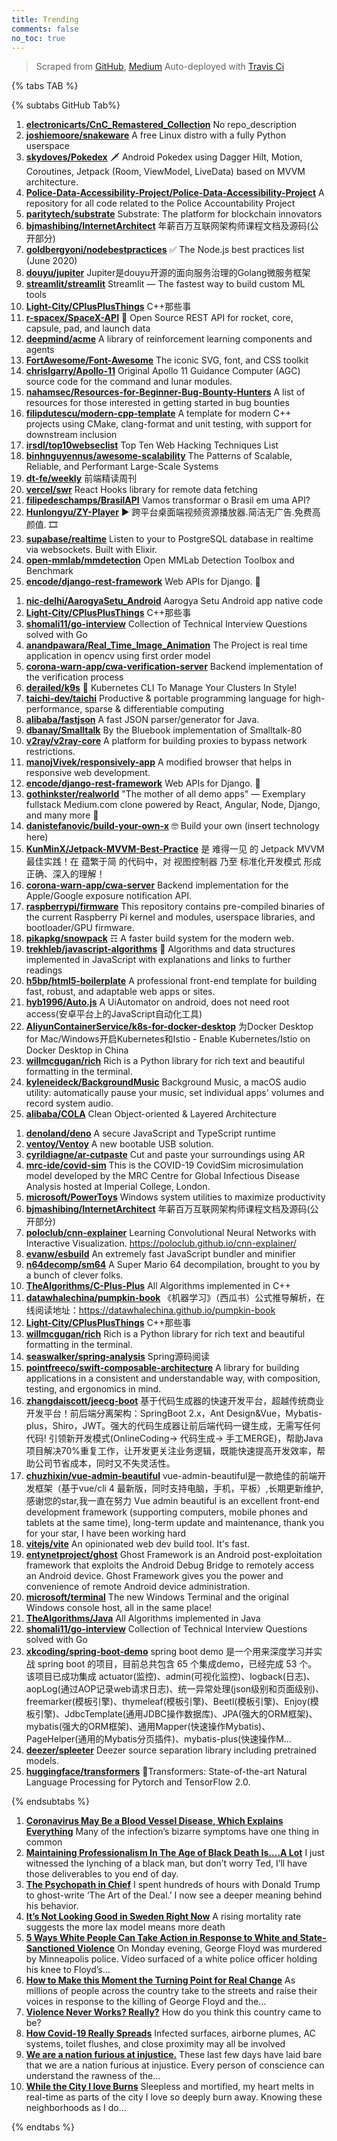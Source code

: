 ```yaml
---
title: Trending
comments: false
no_toc: true
---
```


> Scraped from [GitHub](https://github.com/trending), [Medium](https://medium.com/topic/popular)
Auto-deployed with [Travis Ci](https://travis-ci.org/)

{% tabs TAB %}
<!-- tab GitHub -->
{% subtabs GitHub Tab%}
<!-- tab Daily -->
1. [**electronicarts/CnC_Remastered_Collection**](https://github.com/electronicarts/CnC_Remastered_Collection)
No repo_description
2. [**joshiemoore/snakeware**](https://github.com/joshiemoore/snakeware)
A free Linux distro with a fully Python userspace
3. [**skydoves/Pokedex**](https://github.com/skydoves/Pokedex)
🗡️ Android Pokedex using Dagger Hilt, Motion, Coroutines, Jetpack (Room, ViewModel, LiveData) based on MVVM architecture.
4. [**Police-Data-Accessibility-Project/Police-Data-Accessibility-Project**](https://github.com/Police-Data-Accessibility-Project/Police-Data-Accessibility-Project)
A repository for all code related to the Police Accountability Project
5. [**paritytech/substrate**](https://github.com/paritytech/substrate)
Substrate: The platform for blockchain innovators
6. [**bjmashibing/InternetArchitect**](https://github.com/bjmashibing/InternetArchitect)
年薪百万互联网架构师课程文档及源码(公开部分)
7. [**goldbergyoni/nodebestpractices**](https://github.com/goldbergyoni/nodebestpractices)
✅ The Node.js best practices list (June 2020)
8. [**douyu/jupiter**](https://github.com/douyu/jupiter)
Jupiter是douyu开源的面向服务治理的Golang微服务框架
9. [**streamlit/streamlit**](https://github.com/streamlit/streamlit)
Streamlit — The fastest way to build custom ML tools
10. [**Light-City/CPlusPlusThings**](https://github.com/Light-City/CPlusPlusThings)
C++那些事
11. [**r-spacex/SpaceX-API**](https://github.com/r-spacex/SpaceX-API)
🚀 Open Source REST API for rocket, core, capsule, pad, and launch data
12. [**deepmind/acme**](https://github.com/deepmind/acme)
A library of reinforcement learning components and agents
13. [**FortAwesome/Font-Awesome**](https://github.com/FortAwesome/Font-Awesome)
The iconic SVG, font, and CSS toolkit
14. [**chrislgarry/Apollo-11**](https://github.com/chrislgarry/Apollo-11)
Original Apollo 11 Guidance Computer (AGC) source code for the command and lunar modules.
15. [**nahamsec/Resources-for-Beginner-Bug-Bounty-Hunters**](https://github.com/nahamsec/Resources-for-Beginner-Bug-Bounty-Hunters)
A list of resources for those interested in getting started in bug bounties
16. [**filipdutescu/modern-cpp-template**](https://github.com/filipdutescu/modern-cpp-template)
A template for modern C++ projects using CMake, clang-format and unit testing, with support for downstream inclusion
17. [**irsdl/top10webseclist**](https://github.com/irsdl/top10webseclist)
Top Ten Web Hacking Techniques List
18. [**binhnguyennus/awesome-scalability**](https://github.com/binhnguyennus/awesome-scalability)
The Patterns of Scalable, Reliable, and Performant Large-Scale Systems
19. [**dt-fe/weekly**](https://github.com/dt-fe/weekly)
前端精读周刊
20. [**vercel/swr**](https://github.com/vercel/swr)
React Hooks library for remote data fetching
21. [**filipedeschamps/BrasilAPI**](https://github.com/filipedeschamps/BrasilAPI)
Vamos transformar o Brasil em uma API?
22. [**Hunlongyu/ZY-Player**](https://github.com/Hunlongyu/ZY-Player)
▶️ 跨平台桌面端视频资源播放器.简洁无广告.免费高颜值. 🎞
23. [**supabase/realtime**](https://github.com/supabase/realtime)
Listen to your to PostgreSQL database in realtime via websockets. Built with Elixir.
24. [**open-mmlab/mmdetection**](https://github.com/open-mmlab/mmdetection)
Open MMLab Detection Toolbox and Benchmark
25. [**encode/django-rest-framework**](https://github.com/encode/django-rest-framework)
Web APIs for Django. 🎸
<!-- endtab -->
<!-- tab Weekly -->
1. [**nic-delhi/AarogyaSetu_Android**](https://github.com/nic-delhi/AarogyaSetu_Android)
Aarogya Setu Android app native code
2. [**Light-City/CPlusPlusThings**](https://github.com/Light-City/CPlusPlusThings)
C++那些事
3. [**shomali11/go-interview**](https://github.com/shomali11/go-interview)
Collection of Technical Interview Questions solved with Go
4. [**anandpawara/Real_Time_Image_Animation**](https://github.com/anandpawara/Real_Time_Image_Animation)
The Project is real time application in opencv using first order model
5. [**corona-warn-app/cwa-verification-server**](https://github.com/corona-warn-app/cwa-verification-server)
Backend implementation of the verification process
6. [**derailed/k9s**](https://github.com/derailed/k9s)
🐶 Kubernetes CLI To Manage Your Clusters In Style!
7. [**taichi-dev/taichi**](https://github.com/taichi-dev/taichi)
Productive & portable programming language for high-performance, sparse & differentiable computing
8. [**alibaba/fastjson**](https://github.com/alibaba/fastjson)
A fast JSON parser/generator for Java.
9. [**dbanay/Smalltalk**](https://github.com/dbanay/Smalltalk)
By the Bluebook implementation of Smalltalk-80
10. [**v2ray/v2ray-core**](https://github.com/v2ray/v2ray-core)
A platform for building proxies to bypass network restrictions.
11. [**manojVivek/responsively-app**](https://github.com/manojVivek/responsively-app)
A modified browser that helps in responsive web development.
12. [**encode/django-rest-framework**](https://github.com/encode/django-rest-framework)
Web APIs for Django. 🎸
13. [**gothinkster/realworld**](https://github.com/gothinkster/realworld)
"The mother of all demo apps" — Exemplary fullstack Medium.com clone powered by React, Angular, Node, Django, and many more 🏅
14. [**danistefanovic/build-your-own-x**](https://github.com/danistefanovic/build-your-own-x)
🤓 Build your own (insert technology here)
15. [**KunMinX/Jetpack-MVVM-Best-Practice**](https://github.com/KunMinX/Jetpack-MVVM-Best-Practice)
是 难得一见 的 Jetpack MVVM 最佳实践！在 蕴繁于简 的代码中，对 视图控制器 乃至 标准化开发模式 形成正确、深入的理解！
16. [**corona-warn-app/cwa-server**](https://github.com/corona-warn-app/cwa-server)
Backend implementation for the Apple/Google exposure notification API.
17. [**raspberrypi/firmware**](https://github.com/raspberrypi/firmware)
This repository contains pre-compiled binaries of the current Raspberry Pi kernel and modules, userspace libraries, and bootloader/GPU firmware.
18. [**pikapkg/snowpack**](https://github.com/pikapkg/snowpack)
☶ A faster build system for the modern web.
19. [**trekhleb/javascript-algorithms**](https://github.com/trekhleb/javascript-algorithms)
📝 Algorithms and data structures implemented in JavaScript with explanations and links to further readings
20. [**h5bp/html5-boilerplate**](https://github.com/h5bp/html5-boilerplate)
A professional front-end template for building fast, robust, and adaptable web apps or sites.
21. [**hyb1996/Auto.js**](https://github.com/hyb1996/Auto.js)
A UiAutomator on android, does not need root access(安卓平台上的JavaScript自动化工具)
22. [**AliyunContainerService/k8s-for-docker-desktop**](https://github.com/AliyunContainerService/k8s-for-docker-desktop)
为Docker Desktop for Mac/Windows开启Kubernetes和Istio - Enable Kubernetes/Istio on Docker Desktop in China
23. [**willmcgugan/rich**](https://github.com/willmcgugan/rich)
Rich is a Python library for rich text and beautiful formatting in the terminal.
24. [**kyleneideck/BackgroundMusic**](https://github.com/kyleneideck/BackgroundMusic)
Background Music, a macOS audio utility: automatically pause your music, set individual apps' volumes and record system audio.
25. [**alibaba/COLA**](https://github.com/alibaba/COLA)
Clean Object-oriented & Layered Architecture
<!-- endtab -->
<!-- tab Monthly -->
1. [**denoland/deno**](https://github.com/denoland/deno)
A secure JavaScript and TypeScript runtime
2. [**ventoy/Ventoy**](https://github.com/ventoy/Ventoy)
A new bootable USB solution.
3. [**cyrildiagne/ar-cutpaste**](https://github.com/cyrildiagne/ar-cutpaste)
Cut and paste your surroundings using AR
4. [**mrc-ide/covid-sim**](https://github.com/mrc-ide/covid-sim)
This is the COVID-19 CovidSim microsimulation model developed by the MRC Centre for Global Infectious Disease Analysis hosted at Imperial College, London.
5. [**microsoft/PowerToys**](https://github.com/microsoft/PowerToys)
Windows system utilities to maximize productivity
6. [**bjmashibing/InternetArchitect**](https://github.com/bjmashibing/InternetArchitect)
年薪百万互联网架构师课程文档及源码(公开部分)
7. [**poloclub/cnn-explainer**](https://github.com/poloclub/cnn-explainer)
Learning Convolutional Neural Networks with Interactive Visualization. https://poloclub.github.io/cnn-explainer/
8. [**evanw/esbuild**](https://github.com/evanw/esbuild)
An extremely fast JavaScript bundler and minifier
9. [**n64decomp/sm64**](https://github.com/n64decomp/sm64)
A Super Mario 64 decompilation, brought to you by a bunch of clever folks.
10. [**TheAlgorithms/C-Plus-Plus**](https://github.com/TheAlgorithms/C-Plus-Plus)
All Algorithms implemented in C++
11. [**datawhalechina/pumpkin-book**](https://github.com/datawhalechina/pumpkin-book)
《机器学习》（西瓜书）公式推导解析，在线阅读地址：https://datawhalechina.github.io/pumpkin-book
12. [**Light-City/CPlusPlusThings**](https://github.com/Light-City/CPlusPlusThings)
C++那些事
13. [**willmcgugan/rich**](https://github.com/willmcgugan/rich)
Rich is a Python library for rich text and beautiful formatting in the terminal.
14. [**seaswalker/spring-analysis**](https://github.com/seaswalker/spring-analysis)
Spring源码阅读
15. [**pointfreeco/swift-composable-architecture**](https://github.com/pointfreeco/swift-composable-architecture)
A library for building applications in a consistent and understandable way, with composition, testing, and ergonomics in mind.
16. [**zhangdaiscott/jeecg-boot**](https://github.com/zhangdaiscott/jeecg-boot)
基于代码生成器的快速开发平台，超越传统商业开发平台！前后端分离架构：SpringBoot 2.x，Ant Design&Vue，Mybatis-plus，Shiro，JWT。强大的代码生成器让前后端代码一键生成，无需写任何代码! 引领新开发模式(OnlineCoding-> 代码生成-> 手工MERGE)，帮助Java项目解决70%重复工作，让开发更关注业务逻辑，既能快速提高开发效率，帮助公司节省成本，同时又不失灵活性。
17. [**chuzhixin/vue-admin-beautiful**](https://github.com/chuzhixin/vue-admin-beautiful)
vue-admin-beautiful是一款绝佳的前端开发框架（基于vue/cli 4 最新版，同时支持电脑，手机，平板）,长期更新维护,感谢您的star,我一直在努力 Vue admin beautiful is an excellent front-end development framework (supporting computers, mobile phones and tablets at the same time), long-term update and maintenance, thank you for your star, I have been working hard
18. [**vitejs/vite**](https://github.com/vitejs/vite)
An opinionated web dev build tool. It's fast.
19. [**entynetproject/ghost**](https://github.com/entynetproject/ghost)
Ghost Framework is an Android post-exploitation framework that exploits the Android Debug Bridge to remotely access an Android device. Ghost Framework gives you the power and convenience of remote Android device administration.
20. [**microsoft/terminal**](https://github.com/microsoft/terminal)
The new Windows Terminal and the original Windows console host, all in the same place!
21. [**TheAlgorithms/Java**](https://github.com/TheAlgorithms/Java)
All Algorithms implemented in Java
22. [**shomali11/go-interview**](https://github.com/shomali11/go-interview)
Collection of Technical Interview Questions solved with Go
23. [**xkcoding/spring-boot-demo**](https://github.com/xkcoding/spring-boot-demo)
spring boot demo 是一个用来深度学习并实战 spring boot 的项目，目前总共包含 65 个集成demo，已经完成 53 个。 该项目已成功集成 actuator(监控)、admin(可视化监控)、logback(日志)、aopLog(通过AOP记录web请求日志)、统一异常处理(json级别和页面级别)、freemarker(模板引擎)、thymeleaf(模板引擎)、Beetl(模板引擎)、Enjoy(模板引擎)、JdbcTemplate(通用JDBC操作数据库)、JPA(强大的ORM框架)、mybatis(强大的ORM框架)、通用Mapper(快速操作Mybatis)、PageHelper(通用的Mybatis分页插件)、mybatis-plus(快速操作M…
24. [**deezer/spleeter**](https://github.com/deezer/spleeter)
Deezer source separation library including pretrained models.
25. [**huggingface/transformers**](https://github.com/huggingface/transformers)
🤗Transformers: State-of-the-art Natural Language Processing for Pytorch and TensorFlow 2.0.
<!-- endtab -->
{% endsubtabs %}
<!-- endtab -->
<!-- tab Medium -->
1. [**Coronavirus May Be a Blood Vessel Disease, Which Explains Everything**](https://elemental.medium.com/coronavirus-may-be-a-blood-vessel-disease-which-explains-everything-2c4032481ab2?source=topic_page---------------------------20)
Many of the infection’s bizarre symptoms have one thing in common
2. [**Maintaining Professionalism In The Age of Black Death Is….A Lot**](https://medium.com/@shenequagolding/maintaining-professionalism-in-the-age-of-black-death-is-a-lot-5eaec5e17585?source=topic_page---------0------------------1)
I just witnessed the lynching of a black man, but don’t worry Ted, I’ll have those deliverables to you end of day.
3. [**The Psychopath in Chief**](https://gen.medium.com/the-psychopath-in-chief-aa10ab2165d9?source=topic_page---------1------------------1)
I spent hundreds of hours with Donald Trump to ghost-write ‘The Art of the Deal.’ I now see a deeper meaning behind his behavior.
4. [**It’s Not Looking Good in Sweden Right Now**](https://elemental.medium.com/its-not-looking-good-in-sweden-right-now-624e7fe0a1ed?source=topic_page---------2------------------1)
A rising mortality rate suggests the more lax model means more death
5. [**5 Ways White People Can Take Action in Response to White and State-Sanctioned Violence**](https://medium.com/@surj_action/5-ways-white-people-can-take-action-in-response-to-white-and-state-sanctioned-violence-2bb907ba5277?source=topic_page---------4------------------1)
On Monday evening, George Floyd was murdered by Minneapolis police. Video surfaced of a white police officer holding his knee to Floyd’s…
6. [**How to Make this Moment the Turning Point for Real Change**](https://medium.com/@BarackObama/how-to-make-this-moment-the-turning-point-for-real-change-9fa209806067?source=topic_page---------5------------------1)
As millions of people across the country take to the streets and raise their voices in response to the killing of George Floyd and the…
7. [**Violence Never Works? Really?**](https://medium.com/@timjwise/violence-never-works-really-e0af884c03b4?source=topic_page---------6------------------1)
How do you think this country came to be?
8. [**How Covid-19 Really Spreads**](https://elemental.medium.com/how-covid-19-really-spreads-f9627bb93645?source=topic_page---------7------------------1)
Infected surfaces, airborne plumes, AC systems, toilet flushes, and close proximity may all be involved
9. [**We are a nation furious at injustice.**](https://medium.com/@JoeBiden/we-are-a-nation-furious-at-injustice-9dcffd81978f?source=topic_page---------8------------------1)
These last few days have laid bare that we are a nation furious at injustice. Every person of conscience can understand the rawness of the…
10. [**While the City I love Burns**](https://medium.com/@rtrybak/while-the-city-i-love-burns-3e63992829da?source=topic_page---------9------------------1)
Sleepless and mortified, my heart melts in real-time as parts of the city I love so deeply burn away. Knowing these neighborhoods as I do…
<!-- endtab -->
{% endtabs %}
